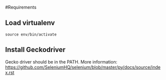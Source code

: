 #Requirements

## Load virtualenv
```
source env/bin/activate
```

## Install Geckodriver

Gecko driver should be in the PATH.
More information:
  https://github.com/SeleniumHQ/selenium/blob/master/py/docs/source/index.rst

